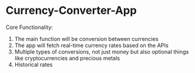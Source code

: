 # Currency-Converter-App
 Core Functionality:  
 1. The main function will be conversion between currencies
 2. The app will fetch real-time currency rates based on the APIs
 3. Multiple types of conversions, not just money but also optional things like cryptocurrencies and precious metals
 4. Historical rates

